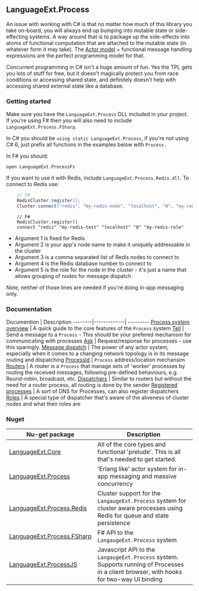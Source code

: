
## LanguageExt.Process

An issue with working with C# is that no matter how much of this library you take on-board, you will always end up bumping into mutable state or side-effecting systems.  A way around that is to package up the side-effects into atoms of functional computation that are attached to the mutable state (in whatever form it may take).  The [Actor model](https://en.wikipedia.org/wiki/Actor_model) + functional message handling expressions are the perfect programming model for that.  

Concurrent programming in C# isn't a huge amount of fun.  Yes the TPL gets you lots of stuff for free, but it doesn't magically protect you from race conditions or accessing shared state, and definitely doesn't help with accessing shared external state like a database.

### Getting started

Make sure you have the `LanguageExt.Process` DLL included in your project.  If you're using F# then you will also need to include `LanguageExt.Process.FSharp`.

In C# you should be `using static LanguageExt.Process`, if you're not using C# 6, just prefix all functions in the examples below with `Process.`

In F# you should:
```
open LanguageExt.ProcessFs
```

If you want to use it with Redis, include `LanguageExt.Process.Redis.dll`.  To connect to Redis use:

```C#
    // C#
    RedisCluster.register();
    Cluster.connect("redis", "my-redis-node", "localhost", "0", "my-redis-role");
```
```F#
    // F#
    RedisCluster.register()
    connect "redis" "my-redis-test" "localhost" "0" "my-redis-role"
```

* Argument 1 is fixed for Redis
* Argument 2 is your app's node name to make it uniquely addressable in the cluster
* Argument 3 is a comma separated list of Redis nodes to connect to
* Argument 4 is the Redis database number to connect to
* Argument 5 is the role for the node in the cluster - it's just a name that allows grouping of nodes for message dispatch

Note, neither of those lines are needed if you're doing in-app messaging only.

### Documentation

Documention | Description
--------|-------------| ---------
[Process system overview](https://github.com/louthy/language-ext/wiki/Process-system) | A quick guide to the core features of the `Process` system
[Tell](https://github.com/louthy/language-ext/wiki/Tell) | Send a message to a `Process` - This should be your prefered mechanism for communicating with processes
[Ask](https://github.com/louthy/language-ext/wiki/Ask) | Request/response for processes - use this sparingly.
[Message dispatch](https://github.com/louthy/language-ext/wiki/Process-system-message-dispatch) | The power of any actor system, especially when it comes to a changing network topology is in its message routing and dispatching
[ProcessId](https://github.com/louthy/language-ext/wiki/ProcessId) |  `Process` address/location mechansim
[Routers](https://github.com/louthy/language-ext/wiki/Routers) | A router is a `Process`  that manage sets of 'worker' processes by routing the received messages, following pre-defined behaviours, e.g. Round-robin, broadcast, etc.
[Dispatchers](https://github.com/louthy/language-ext/wiki/Dispatchers) | Similar to routers but without the need for a router process, all routing is done by the sender
[Registered processes](https://github.com/louthy/language-ext/wiki/Registered-processes) | A sort of DNS for Processes, can also register dispatchers
[Roles](https://github.com/louthy/language-ext/wiki/Roles) | A special type of dispatcher that's aware of the aliveness of cluster nodes and what their roles are

### Nuget

Nu-get package | Description
---------------|-------------
[LanguageExt.Core](https://www.nuget.org/packages/LanguageExt.Core) | All of the core types and functional 'prelude'.  This is all that's needed to get started.
[LanguageExt.Process](https://www.nuget.org/packages/LanguageExt.Process) | 'Erlang like' actor system for in-app messaging and massive concurrency
[LanguageExt.Process.Redis](https://www.nuget.org/packages/LanguageExt.Process.Redis) | Cluster support for the `LangaugeExt.Process` system for cluster aware processes using Redis for queue and state persistence
[LanguageExt.Process.FSharp](https://www.nuget.org/packages/LanguageExt.Process.FSharp) | F# API to the `LangaugeExt.Process` system
[LanguageExt.ProcessJS](https://www.nuget.org/packages/LanguageExt.ProcessJS) | Javascript API to the `LangaugeExt.Process` system.  Supports running of Processes in a client browser, with hooks for two-way UI binding
